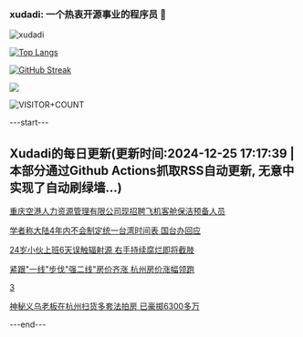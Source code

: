### xudadi: 一个热衷开源事业的程序员 👋

![xudadi](https://github-readme-stats-git-masterorgs-github-readme-stats-team.vercel.app/api?username=xudadi)

[![Top Langs](https://github-readme-stats.vercel.app/api/top-langs/?username=xudadi)](https://github.com/anuraghazra/github-readme-stats)

[![GitHub Streak](https://streak-stats.demolab.com?user=xudadi&locale=zh_Hans)](https://git.io/streak-stats)

![](https://raw.githubusercontent.com/xudadi/xudadi/main/assets/github-contribution-grid-snake.svg)

![VISITOR+COUNT](https://komarev.com/ghpvc/?username=xudadi&label=VISITOR+COUNT)


---start---

## Xudadi的每日更新(更新时间:2024-12-25 17:17:39 | 本部分通过Github Actions抓取RSS自动更新, 无意中实现了自动刷绿墙...)

[重庆空港人力资源管理有限公司现招聘飞机客舱保洁预备人员](https://www.gongkaoleida.com/article/2242933)

[学者称大陆4年内不会制定统一台湾时间表 国台办回应](https://m.163.com/news/article/JK8L2Q5800019B3E.html)

[24岁小伙上班6天误触辐射源 右手持续腐烂即将截肢](https://m.163.com/news/article/JK8JBRFK0514R9OJ.html)

[紧跟"一线"步伐"强二线"房价齐涨 杭州房价涨幅领跑](https://m.163.com/news/article/JK8FBSIM0519DDQ2.html)

[3](https://m.163.com/touch/news/sub/domestic)

[神秘义乌老板在杭州扫货多套法拍房 已豪掷6300多万](https://m.163.com/news/article/JK8G7F7L053469LG.html)

---end---

